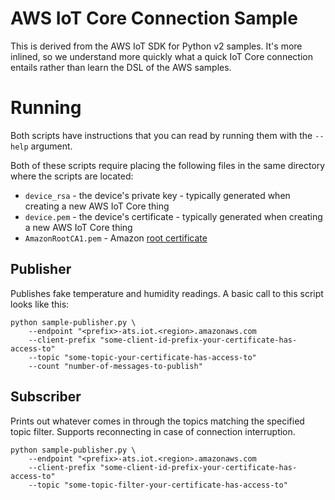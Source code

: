 # AWS IoT Core Connection Sample

This is derived from the AWS IoT SDK for Python v2 samples.
It's more inlined, so we understand more quickly what a quick
IoT Core connection entails rather than learn the DSL of the
AWS samples.

# Running

Both scripts have instructions that you can read by running them
with the `--help` argument.

Both of these scripts require placing the following files in the
same directory where the scripts are located:

* `device_rsa` - the device's private key - typically generated
  when creating a new AWS IoT Core thing
* `device.pem` - the device's certificate - typically generated
  when creating a new AWS IoT Core thing
* `AmazonRootCA1.pem` - Amazon [root certificate](https://www.amazontrust.com/repository/AmazonRootCA1.pem)

## Publisher

Publishes fake temperature and humidity readings. A basic call to
this script looks like this:

```shell
python sample-publisher.py \
    --endpoint "<prefix>-ats.iot.<region>.amazonaws.com
    --client-prefix "some-client-id-prefix-your-certificate-has-access-to"
    --topic "some-topic-your-certificate-has-access-to"
    --count "number-of-messages-to-publish"
```

## Subscriber

Prints out whatever comes in through the topics matching the specified
topic filter. Supports reconnecting in case of connection interruption.

```shell
python sample-publisher.py \
    --endpoint "<prefix>-ats.iot.<region>.amazonaws.com
    --client-prefix "some-client-id-prefix-your-certificate-has-access-to"
    --topic "some-topic-filter-your-certificate-has-access-to"
```
